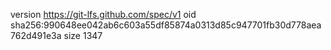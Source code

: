 version https://git-lfs.github.com/spec/v1
oid sha256:990648ee042ab6c603a55df85874a0313d85c947701fb30d778aea762d491e3a
size 1347
